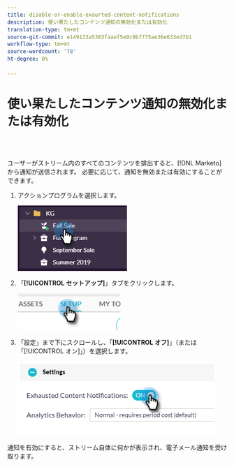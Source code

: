```yaml
---
title: disable-or-enable-exaurted-content-notifications
description: 使い果たしたコンテンツ通知の無効化または有効化
translation-type: tm+mt
source-git-commit: e149133a5383faaef5e9c9b7775ae36e633ed7b1
workflow-type: tm+mt
source-wordcount: '78'
ht-degree: 0%

---
```



# 使い果たしたコンテンツ通知の無効化または有効化

<br> 

ユーザーがストリーム内のすべてのコンテンツを排出すると、[!DNL Marketo]から通知が送信されます。 必要に応じて、通知を無効または有効にすることができます。

1. アクションプログラムを選択します。

   ![イメージ1](/help/sky/assets/engagement-programs/disable-or-enable-exhausted-content-notifications/disable-or-enable-exhausted-content-notifications-1.png)

1. 「**[!UICONTROL セットアップ]**」タブをクリックします。

   ![イメージ2](/help/sky/assets/engagement-programs/disable-or-enable-exhausted-content-notifications/disable-or-enable-exhausted-content-notifications-2.png)

1. 「設定」まで下にスクロールし、「**[!UICONTROL オフ]**」（または「[!UICONTROL オン]」）を選択します。

   ![イメージ3](/help/sky/assets/engagement-programs/disable-or-enable-exhausted-content-notifications/disable-or-enable-exhausted-content-notifications-3.png)

通知を有効にすると、ストリーム自体に何かが表示され、電子メール通知を受け取ります。
